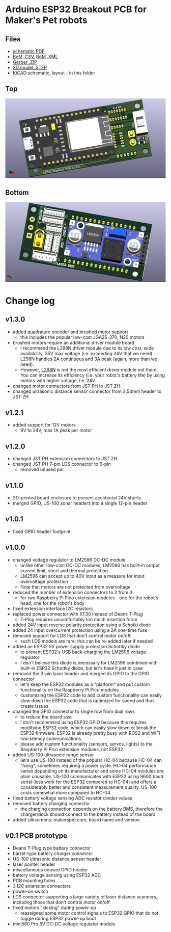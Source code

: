 # Arduino ESP32 Breakout PCB for Maker's Pet robots

## Files
- [schematic PDF](output/esp32_breakout_schematic.pdf)
- [BoM .CSV](output/esp32_breakout_bom.csv), [BoM .XML](output/esp32_breakout_bom.xml)
- [Gerber .ZIP](output/esp32_breakout_gerber.zip)
- [3D model .STEP](output/esp32_breakout.step)
- KiCAD schematic, layout - in this folder

## Top
![PCB 3D view from top](output/esp32_breakout_top.jpg)

## Bottom
![PCB 3D view from top](output/esp32_breakout_bottom.jpg)

# Change log

## v1.3.0
- added quadrature encoder and brushed motor support
  - this includes the popular low-cost JGA25-370, N20 motors
- brushed motors require an additional driver module board
  - I recommend the L298N driver module due to its low cost, wide availability, 35V max voltage (i.e. exceeding 24V that we need). L298N handles 2A continuous and 3A peak (again, more than we need).
  - However, [L298N](https://www.st.com/resource/en/datasheet/l298.pdf) is not the most efficient driver module out there. You can increase its efficiency (i.e. your robot's battery life) by using motors with higher voltage, i.e. 24V.
- changed motor connectors from JST PH to JST ZH
- changed ultrasonic distance sensor connector from 2.54mm header to JST ZH

## v1.2.1
- added support for 12V motors
  - 9V to 24V, max 1A peak per motor

## v1.2.0
- changed JST PH extension connectors to JST ZH
- changed JST PH 7-pin LDS connector to 6-pin
  - removed unused pin

## v1.1.0
- 3D-printed board enclosure to prevent accidental 24V shorts
- merged GPIO, US-100 sonar headers into a single 12-pin header

## v1.0.1
- fixed GPIO header footprint

## v1.0.0
- changed voltage regulator to LM2596 DC-DC module
  - unlike other low-cost DC-DC modules, LM2596 has built-in output current limit, short and thermal protection
  - LM2596 can accept up to 40V input as a measure for input overvoltage protection
  - Note that motors are not protected from overvoltage
- reduced the number of extension connectors to 2 from 3
  - for two Raspberry Pi Pico extension modules - one for the robot's head, one for the robot's body
- fixed extension interface I2C resistors
- replaced power connector with XT30 instead of Deans T-Plug
  - T-Plug requires uncomfortably too much insertion force
- added 24V input reverse polarity protection using a Schotki diode
- added 24 input overcurrent protection using a 2A one-time fuse
- removed support for LDS that don't control motor on/off
  - such LDS models are rare; this can be re-added later if needed
- added an ESP32 5V power supply protection Schottky diode
  - to prevent ESP32's USB back-charging the LM2596 voltage regulator
  - I don't believe this diode is necessary for LM2596 combined with built-in ESP32 Schottky diode, but let's have it just in case
- removed the 3-pin laser header and merged its GPIO to the GPIO connector
  - let's keep the ESP32 modules as a "platform" and put custom functionality on the Raspberry Pi Pico modules
  - customizing the ESP32 code to add custom functionality can easily slow down the ESP32 code that is optimized for speed and thus create issues
- changed the GPIO connector to single row from dual rows
  - to reduce the board size
  - I don't recommend using ESP32 GPIO because this requires modifying ESP32 code, which can easily slow down or break the ESP32 firmware.
    ESP32 is already pretty busy with ROS2 and WiFi low-latency communications.
  - please add custom functionality (sensors, servos, lights) to the Raspberry Pi Pico extension modules, not ESP32
- added US-100 ultrasonic range sensor
  - let's use US-100 instead of the popular HC-04 because HC-04 can "hang", sometimes requiring a power cycle.
    HC-04 performance varies depending on its manufacturer and some HC-04 modules are plain unusable.
    US-100 communicates with ESP32 using 9600 baud serial (less work for the ESP32 compared to HC-04)
    and offers a considerably better and consistent measurement quality. US-100 costs somewhat more compared to HC-04.
- fixed battery voltage sensing ADC resistor divider values
- removed battery charging connector
  - the charging connection depends on the battery BMS, therefore the charger/dock should connect to the battery instead of the board
- added silkscreens: makerspet.com, board name and version

## v0.1 PCB prototype
- Deans T-Plug type battery connector
- barrel-type battery charger connector
- US-100 ultrasonic distance sensor header
- laser pointer header
- miscellaneous unused GPIO header
- battery voltage sensing using ESP32 ADC
- PCB mounting holes
- 3 I2C extension connectors
- power-on switch
- LDS connector supporting a large variety of laser distance scanners, including those that don't control motor on/off
- fixed motors "kicking" during power-up
  - reassigned some motor control signals to ESP32 GPIO that do not toggle during ESP32 power-up boot
- mini560 Pro 5V DC-DC voltage regulator module

